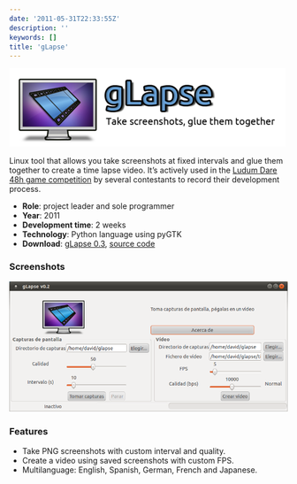 ```yaml
---
date: '2011-05-31T22:33:55Z'
description: ''
keywords: []
title: 'gLapse'
---
```


![glapse](/img/glapse/glapse-logo.png)

Linux tool that allows you take screenshots at fixed intervals and glue them together to create a time lapse video. It’s actively used in the [Ludum Dare 48h game competition](http://www.ludumdare.com/) by several contestants to record their development process.

- **Role**: project leader and sole programmer
- **Year**: 2011
- **Development time**: 2 weeks
- **Technology**: Python language using pyGTK
- **Download**: [gLapse 0.3](https://github.com/downloads/siondream/glapse/glapse_0.3_all.deb), [source code](https://github.com/dsaltares/glapse)

### Screenshots

![glapse](/img/glapse/glapse-02.png)

### Features

- Take PNG screenshots with custom interval and quality.
- Create a video using saved screenshots with custom FPS.
- Multilanguage: English, Spanish, German, French and Japanese.
